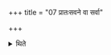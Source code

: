 +++
title = "07 प्रातःसवने वा सर्वा"

+++

<details><summary>थिते</summary>

प्रातःसवने वा सर्वा ७
</details>
